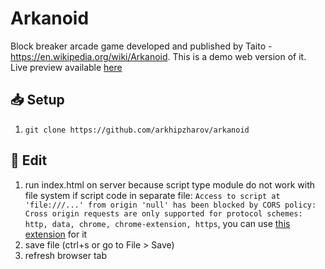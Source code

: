 # Arkanoid

Block breaker arcade game developed and published by Taito -
https://en.wikipedia.org/wiki/Arkanoid. This is a demo web version of it. Live
preview available [here](http://lime-test.h1n.ru/arkanoid)

## 📥 Setup

1. `git clone https://github.com/arkhipzharov/arkanoid`

## 📝️ Edit

1. run index.html on server because script type module do not work with file
system if script code in separate file: `Access to script at
'file:///...' from origin 'null' has been
blocked by CORS policy: Cross origin requests are only supported for protocol
schemes: http, data, chrome, chrome-extension, https`, you can use
[this extension](https://chrome.google.com/webstore/detail/web-server-for-chrome/ofhbbkphhbklhfoeikjpcbhemlocgigb/related)
for it
2. save file (ctrl+s or go to File > Save)
3. refresh browser tab
